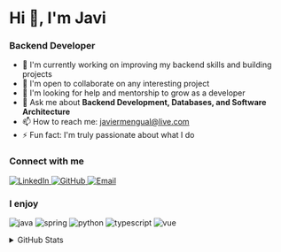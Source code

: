 <h1>Hi 👋, I'm Javi</h1>
<h3>Backend Developer</h3>

- 🔭 I'm currently working on improving my backend skills and building projects
- 👯 I'm open to collaborate on any interesting project
- 🤝 I'm looking for help and mentorship to grow as a developer
- 💬 Ask me about **Backend Development, Databases, and Software Architecture**
- 📫 How to reach me: [javiermengual@live.com](mailto:javiermengual@live.com)
- ⚡ Fun fact: I'm truly passionate about what I do

<h3 align="left">Connect with me</h3>
<p align="left">
    <a href="https://www.linkedin.com/in/javier-mengual-betancourt" target="_blank">
        <img src="https://img.shields.io/badge/LinkedIn-0077B5?style=flat&logo=linkedin&logoColor=white" alt="LinkedIn" />
    </a>
    <a href="https://github.com/JavMB" target="_blank">
        <img src="https://img.shields.io/badge/GitHub-100000?style=flat&logo=github&logoColor=white" alt="GitHub" />
    </a>
    <a href="mailto:javiermengual@live.com">
        <img src="https://img.shields.io/badge/Email-D14836?style=flat&logo=gmail&logoColor=white" alt="Email" />
    </a>
</p>


<h3 align="left">I enjoy</h3>
<p align="left">
	<img src="https://img.shields.io/badge/Java-ED8B00?style=flat&logo=openjdk&logoColor=white" alt="java" />
	<img src="https://img.shields.io/badge/Spring_Boot-6DB33F?style=flat&logo=spring-boot&logoColor=white" alt="spring" />
	<img src="https://img.shields.io/badge/Python-3776AB?style=flat&logo=python&logoColor=white" alt="python" />
	<img src="https://img.shields.io/badge/TypeScript-007ACC?style=flat&logo=typescript&logoColor=white" alt="typescript" />
	<img src="https://img.shields.io/badge/Vue.js-35495E?style=flat&logo=vuedotjs&logoColor=4FC08D" alt="vue" />
</p>

<details><summary>GitHub Stats</summary>

| <img align="center" src="https://github-readme-stats.vercel.app/api?username=JavMB&show_icons=true&theme=dark&locale=en" alt="JavMB" /> | <img align="center" src="https://github-readme-streak-stats.herokuapp.com/?user=JavMB&theme=dark" alt="JavMB" /> |
| :---: | :---: |

| <img src="https://github-readme-stats.vercel.app/api/top-langs?username=JavMB&show_icons=true&theme=dark&locale=en&layout=compact" alt="JavMB" /> |
| :---: |

</details>
